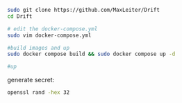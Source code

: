 ```bash
sudo git clone https://github.com/MaxLeiter/Drift
cd Drift

# edit the docker-compose.yml
sudo vim docker-compose.yml

#build images and up
sudo docker compose build && sudo docker compose up -d

#up
```

generate secret:

```bash
openssl rand -hex 32
```
